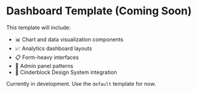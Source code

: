 # Dashboard Template (Coming Soon)

This template will include:
- 📊 Chart and data visualization components
- 📈 Analytics dashboard layouts
- 📋 Form-heavy interfaces
- 🔐 Admin panel patterns
- 🎨 Cinderblock Design System integration

Currently in development. Use the `default` template for now.